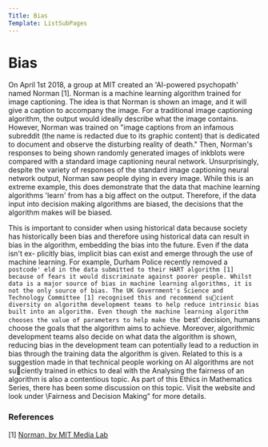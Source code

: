 ```yaml
---
Title: Bias
Template: ListSubPages
---
```




# Bias
On April 1st 2018, a group at MIT created an 'AI-powered psychopath' named Norman [1]. Norman is a machine learning algorithm trained for image captioning. The idea is that Norman is shown an image, and it will give a caption to accompany the image. For a traditional image captioning algorithm, the output would ideally describe what the image contains. However, Norman was trained on "image captions from an infamous subreddit (the name is redacted due to its graphic content) that is dedicated to document and observe the disturbing reality of death." Then, Norman's responses to being shown randomly generated images of inkblots were compared with a standard image captioning neural network. Unsurprisingly, despite the variety of responses of the standard image captioning neural network output, Norman saw people dying in every image. While this is an extreme example, this does demonstrate that the data that machine learning algorithms 'learn' from has a big affect on the output. Therefore, if the data input into decision making algorithms are biased, the decisions that the algorithm makes will be biased. 

This is important to consider when
using historical data because society has historically been bias and therefore using historical data
can result in bias in the algorithm, embedding the bias into the future. Even if the data isn't ex-
plicitly bias, implicit bias can exist and emerge through the use of machine learning. For example,
Durham Police recently removed a `postcode' eld in the data submitted to their HART algorithm
[1] because of fears it would discriminate against poorer people.
Whilst data is a major source of bias in machine learning algorithms, it is not the only source of
bias. The UK Government's Science and Technology Committee [1] recognised this and recommend
sucient diversity on algorithm development teams to help reduce intrinsic bias built into an
algorithm. Even though the machine learning algorithm chooses the value of parameters to help
make the `best' decision, humans choose the goals that the algorithm aims to achieve. Moreover,
algorithmic development teams also decide on what data the algorithm is shown, reducing bias in
the development team can potentially lead to a reduction in bias through the training data the
algorithm is given. Related to this is a suggestion made in that technical people working on AI
algorithms are not suciently trained in ethics to deal with the
Analysing the fairness of an algorithm is also a contentious topic. As part of this Ethics in
Mathematics Series, there has been some discussion on this topic. Visit the website and look
under \Fairness and Decision Making" for more details.

### References

[1] [Norman, by MIT Media Lab](http://norman-ai.mit.edu)
